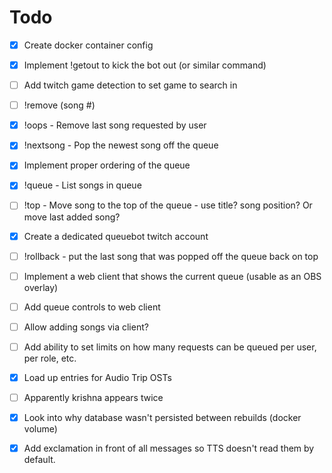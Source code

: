 # Todo

- [x] Create docker container config
- [x] Implement !getout to kick the bot out (or similar command)
- [ ] Add twitch game detection to set game to search in
- [ ] !remove (song #)
- [x] !oops - Remove last song requested by user
- [x] !nextsong - Pop the newest song off the queue
- [x] Implement proper ordering of the queue
- [x] !queue - List songs in queue
- [ ] !top - Move song to the top of the queue - use title? song position? Or move last added song?
- [x] Create a dedicated queuebot twitch account
- [ ] !rollback - put the last song that was popped off the queue back on top
- [ ] Implement a web client that shows the current queue (usable as an OBS overlay)
- [ ] Add queue controls to web client
- [ ] Allow adding songs via client?

- [ ] Add ability to set limits on how many requests can be queued per user, per role, etc. 

- [x] Load up entries for Audio Trip OSTs


- [ ] Apparently krishna appears twice
- [x] Look into why database wasn't persisted between rebuilds (docker volume)
- [x] Add exclamation in front of all messages so TTS doesn't read them by default.
